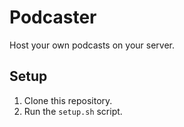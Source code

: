 Podcaster
=========

Host your own podcasts on your server.

Setup
-----

1. Clone this repository.
2. Run the `setup.sh` script.